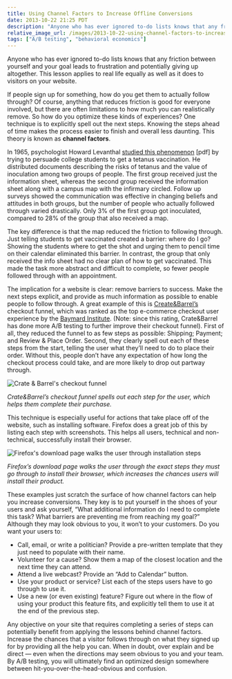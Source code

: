 ```yaml
---
title: Using Channel Factors to Increase Offline Conversions
date: 2013-10-22 21:25 PDT
description: "Anyone who has ever ignored to-do lists knows that any friction between yourself and your goal leads to frustration and potentially giving up altogether. This lesson applies to real life equally as well as it does to visitors on your website."
relative_image_url: /images/2013-10-22-using-channel-factors-to-increase-offline-conversions/crate-barrel-checkout.png
tags: ["A/B testing", "behavioral economics"]
---
```


Anyone who has ever ignored to-do lists knows that any friction between yourself and your goal leads to frustration and potentially giving up altogether. This lesson applies to real life equally as well as it does to visitors on your website.

If people sign up for something, how do you get them to actually follow through? Of course, anything that reduces friction is good for everyone involved, but there are often limitations to how much you can realistically remove. So how do you optimize these kinds of experiences? One technique is to explicitly spell out the next steps. Knowing the steps ahead of time makes the process easier to finish and overall less daunting. This theory is known as **channel factors**.

In 1965, psychologist Howard Levanthal [studied this phenomenon](http://www.canyons.edu/faculty/rafterm/0%200lli%20Social%20Psychology/Social%20Day%20Pages/Day%203%20Info%20Pages/Effects%20of%20fear%20and%20specificity%20of%20recommendation%20upon%20attitudes%20and%20behavior.pdf) [pdf] by trying to persuade college students to get a tetanus vaccination. He distributed documents describing the risks of tetanus and the value of inoculation among two groups of people. The first group received just the information sheet, whereas the second group received the information sheet along with a campus map with the infirmary circled. Follow up surveys showed the communication was effective in changing beliefs and attitudes in both groups, but the number of people who actually followed through varied drastically. Only 3% of the first group got inoculated, compared to 28% of the group that also received a map.

The key difference is that the map reduced the friction to following through. Just telling students to get vaccinated created a barrier: where do I go? Showing the students where to get the shot and urging them to pencil time on their calendar eliminated this barrier. In contrast, the group that only received the info sheet had no clear plan of how to get vaccinated. This made the task more abstract and difficult to complete, so fewer people followed through with an appointment.

The implication for a website is clear: remove barriers to success. Make the next steps explicit, and provide as much information as possible to enable people to follow through. A great example of this is [Create&Barrel’s](http://www.crateandbarrel.com/) checkout funnel, which was ranked as the top e-commerce checkout user experience by the [Baymard Institute](http://baymard.com/). (Note: since this rating, Crate&Barrel has done more A/B testing to further improve their checkout funnel). First of all, they reduced the funnel to as few steps as possible: Shipping; Payment; and Review & Place Order. Second, they clearly spell out each of these steps from the start, telling the user what they’ll need to do to place their order. Without this, people don’t have any expectation of how long the checkout process could take, and are more likely to drop out partway through.

![Crate & Barrel's checkout funnel](http://jlzych.com/images/2013-10-22-using-channel-factors-to-increase-offline-conversions/crate-barrel-checkout.png)

_Crate&Barrel’s checkout funnel spells out each step for the user, which helps them complete their purchase._

This technique is especially useful for actions that take place off of the website, such as installing software. Firefox does a great job of this by listing each step with screenshots. This helps all users, technical and non-technical, successfully install their browser.

![Firefox's download page walks the user through installation steps](http://jlzych.com/images/2013-10-22-using-channel-factors-to-increase-offline-conversions/firefox-download.png)

_Firefox’s download page walks the user through the exact steps they must go through to install their browser, which increases the chances users will install their product._

These examples just scratch the surface of how channel factors can help you increase conversions. They key is to put yourself in the shoes of your users and ask yourself, “What additional information do I need to complete this task? What barriers are preventing me from reaching my goal?” Although they may look obvious to you, it won’t to your customers.
Do you want your users to:

- Call, email, or write a politician? Provide a pre-written template that they just need to populate with their name.
- Volunteer for a cause? Show them a map of the closest location and the next time they can attend.
- Attend a live webcast? Provide an “Add to Calendar” button.
- Use your product or service? List each of the steps users have to go through to use it.
- Use a new (or even existing) feature? Figure out where in the flow of using your product this feature fits, and explicitly tell them to use it at the end of the previous step.

Any objective on your site that requires completing a series of steps can potentially benefit from applying the lessons behind channel factors. Increase the chances that a visitor follows through on what they signed up for by providing all the help you can. When in doubt, over explain and be direct — even when the directions may seem obvious to you and your team. By A/B testing, you will ultimately find an optimized design somewhere between hit-you-over-the-head-obvious and confusion.
